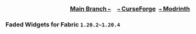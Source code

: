 ### <p align=right>[Main Branch `←`](https://github.com/KessokuTeaTime/Faded-Widgets)&emsp;[`→` CurseForge](https://www.curseforge.com/minecraft/mc-mods/faded-widgets)&ensp;[`→` Modrinth](https://modrinth.com/mod/faded-widgets)</p>

### Faded Widgets for Fabric `1.20.2~1.20.4`
